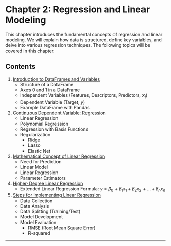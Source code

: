 # Chapter 2: Regression and Linear Modeling

This chapter introduces the fundamental concepts of regression and linear modeling. We will explain how data is structured, define key variables, and delve into various regression techniques. The following topics will be covered in this chapter:

## Contents

1. [Introduction to DataFrames and Variables](01_DataFrames_and_Variables.md)
   - Structure of a DataFrame
   - Axes 0 and 1 in a DataFrame
   - Independent Variables (Features, Descriptors, Predictors, $x_i$)
   - Dependent Variable (Target, $y$)
   - Example DataFrame with Pandas
2. [Continuous Dependent Variable: Regression](02_Continuous_Dependent_Variable_Regression.md)
   - Linear Regression
   - Polynomial Regression
   - Regression with Basis Functions
   - Regularization
     - Ridge
     - Lasso
     - Elastic Net
3. [Mathematical Concept of Linear Regression](03_Mathematical_Concept_Linear_Regression.ipynb)
   - Need for Prediction
   - Linear Model
   - Linear Regression
   - Parameter Estimators
4. [Higher-Degree Linear Regression](04_Higher_Degree_Linear_Regression.ipynb)
   - Extended Linear Regression Formula: $y = \beta_0 + \beta_1 x_1 + \beta_2 x_2 + \ldots + \beta_n x_n$
5. [Steps for Implementing Linear Regression](05_Implementing_Linear_Regression.md)
   - Data Collection
   - Data Analysis
   - Data Splitting (Training/Test)
   - Model Development
   - Model Evaluation
     - RMSE (Root Mean Square Error)
     - R-squared

---
